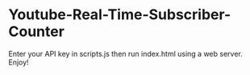 # Youtube-Real-Time-Subscriber-Counter

Enter your API key in scripts.js then run index.html using a web server. Enjoy!
